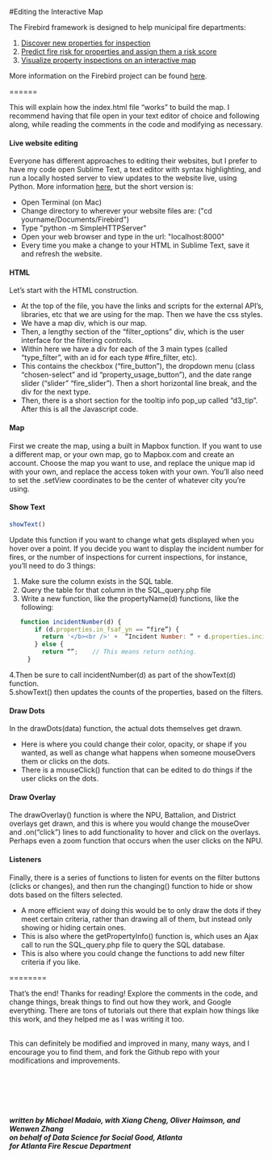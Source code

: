 #Editing the Interactive Map

The Firebird framework is designed to help municipal fire departments:</br>
1. <a href="https://github.com/DSSG-Firebird/property-joins">Discover new properties for inspection</a><br>
2. <a href="https://github.com/DSSG-Firebird/risk-model">Predict fire risk for properties and assign them a risk score
</a><br>
3. <a href="https://github.com/DSSG-Firebird/interactive-map">Visualize property inspections on an interactive map
</a><br>

More information on the Firebird project can be found <a href="http://www.firebird.gatech.edu">here</a>.

======

This will explain how the index.html file “works” to build the map. I recommend having that file open in your text editor of choice and following along, while reading the comments in the code and modifying as necessary. 

#### Live website editing
Everyone has different approaches to editing their websites, but I prefer to have my code open Sublime Text, a text editor with syntax highlighting, and run a locally hosted server to view updates to the website live, using Python. More information <a href="https://docs.python.org/2/library/simplehttpserver.html">here</a>, but the short version is:
* Open Terminal (on Mac)
* Change directory to wherever your website files are: ("cd yourname/Documents/Firebird")
* Type "python -m SimpleHTTPServer"
* Open your web browser and type in the url: "localhost:8000"
* Every time you make a change to your HTML in Sublime Text, save it and refresh the website.


#### HTML
Let’s start with the HTML construction. 
* At the top of the file, you have the links and scripts for the external API’s, libraries, etc that we are using for the map. Then we have the css styles. 
* We have a map div, which is our map. 
* Then, a lengthy section of the “filter_options” div, which is the user interface for the filtering controls. 
* Within here we have a div for each of the 3 main types (called “type_filter”, with an id for each type #fire_filter, etc). 
* This contains the checkbox (“fire_button”), the dropdown menu (class “chosen-select” and id “property_usage_button”), and the date range slider (“slider” “fire_slider”). Then a short horizontal line break, and the div for the next type.
* Then, there is a short section for the tooltip info pop_up called “d3_tip”. After this is all the Javascript code.

#### Map
First we create the map, using a built in Mapbox function. If you want to use a different map, or your own map, go to Mapbox.com and create an account. Choose the map you want to use, and replace the unique map id with your own, and replace the access token with your own. 
You’ll also need to set the .setView coordinates to be the center of whatever city you’re using. 

#### Show Text
```javascript
showText()
```
Update this function if you want to change what gets displayed when you hover over a point. If you decide you want to display the incident number for fires, or the number of inspections for current inspections, for instance, you’ll need to do 3 things:<br>
1. Make sure the column exists in the SQL table.<br>
2. Query the table for that column in the SQL_query.php file<br>
3. Write a new function, like the propertyName(d) functions, like the following:
 ```javascript
    function incidentNumber(d) {
        if (d.properties.in_fsaf_yn == “fire”) {
          return '</b><br />' +  “Incident Number: “ + d.properties.incident_n; 
        } else {
          return “”;    // This means return nothing. 
      }
 ```    
4.Then be sure to call incidentNumber(d) as part of the showText(d) function.<br>
5.showText() then updates the counts of the properties, based on the filters.

#### Draw Dots
In the drawDots(data) function, the actual dots themselves get drawn. 
* Here is where you could change their color, opacity, or shape if you wanted, as well as change what happens when someone mouseOvers them or clicks on the dots. 
* There is a mouseClick() function that can be edited to do things if the user clicks on the dots.

#### Draw Overlay
The drawOverlay() function is where the NPU, Battalion, and District overlays get drawn, and this is where you would change the mouseOver and .on(“click”) lines to add functionality to hover and click on the overlays. <br>
Perhaps even a zoom function that occurs when the user clicks on the NPU.

#### Listeners
Finally, there is a series of functions to listen for events on the filter buttons (clicks or changes), and then run the changing() function to hide or show dots based on the filters selected. 
* A more efficient way of doing this would be to only draw the dots if they meet certain criteria, rather than drawing all of them, but instead only showing or hiding certain ones. 
* This is also where the getPropertyInfo() function is, which uses an Ajax call to run the SQL_query.php file to query the SQL database.
* This is also where you could change the functions to add new filter criteria if you like. 

========

That’s the end! Thanks for reading! Explore the comments in the code, and change things, break things to find out how they work, and Google everything. There are tons of tutorials out there that explain how things like this work, and they helped me as I was writing it too. <br>

<br>This can definitely be modified and improved in many, many ways, and I encourage you to find them, and fork the Github repo with your modifications and improvements.


<br><br><br><br>

##### written by Michael Madaio, with Xiang Cheng, Oliver Haimson, and Wenwen Zhang <br>on behalf of Data Science for Social Good, Atlanta<br> for Atlanta Fire Rescue Department
